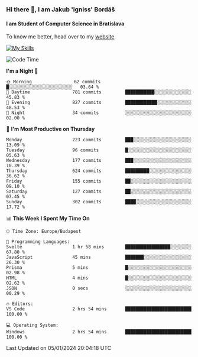 ### Hi there 👋, I am Jakub 'igniss' Bordáš

#### I am Student of Computer Science in Bratislava
To know me better, head over to my [website](https://bordas.sk).

[![My Skills](https://skillicons.dev/icons?i=js,html,css,figma,svelte,java,kotlin,python,postgresql,typescript,nest,nodejs)](https://bordas.sk)


<!--START_SECTION:waka-->
![Code Time](http://img.shields.io/badge/Code%20Time-1%2C325%20hrs%2049%20mins-blue)

**I'm a Night 🦉** 

```text
🌞 Morning                62 commits          █░░░░░░░░░░░░░░░░░░░░░░░░   03.64 % 
🌆 Daytime                781 commits         ███████████░░░░░░░░░░░░░░   45.83 % 
🌃 Evening                827 commits         ████████████░░░░░░░░░░░░░   48.53 % 
🌙 Night                  34 commits          ░░░░░░░░░░░░░░░░░░░░░░░░░   02.00 % 
```
📅 **I'm Most Productive on Thursday** 

```text
Monday                   223 commits         ███░░░░░░░░░░░░░░░░░░░░░░   13.09 % 
Tuesday                  96 commits          █░░░░░░░░░░░░░░░░░░░░░░░░   05.63 % 
Wednesday                177 commits         ███░░░░░░░░░░░░░░░░░░░░░░   10.39 % 
Thursday                 624 commits         █████████░░░░░░░░░░░░░░░░   36.62 % 
Friday                   155 commits         ██░░░░░░░░░░░░░░░░░░░░░░░   09.10 % 
Saturday                 127 commits         ██░░░░░░░░░░░░░░░░░░░░░░░   07.45 % 
Sunday                   302 commits         ████░░░░░░░░░░░░░░░░░░░░░   17.72 % 
```


📊 **This Week I Spent My Time On** 

```text
🕑︎ Time Zone: Europe/Budapest

💬 Programming Languages: 
Svelte                   1 hr 58 mins        █████████████████░░░░░░░░   67.80 % 
JavaScript               45 mins             ███████░░░░░░░░░░░░░░░░░░   26.30 % 
Prisma                   5 mins              █░░░░░░░░░░░░░░░░░░░░░░░░   02.98 % 
HTML                     4 mins              █░░░░░░░░░░░░░░░░░░░░░░░░   02.62 % 
JSON                     0 secs              ░░░░░░░░░░░░░░░░░░░░░░░░░   00.29 % 

🔥 Editors: 
VS Code                  2 hrs 54 mins       █████████████████████████   100.00 % 

💻 Operating System: 
Windows                  2 hrs 54 mins       █████████████████████████   100.00 % 
```


 Last Updated on 05/01/2024 20:04:18 UTC
<!--END_SECTION:waka-->
